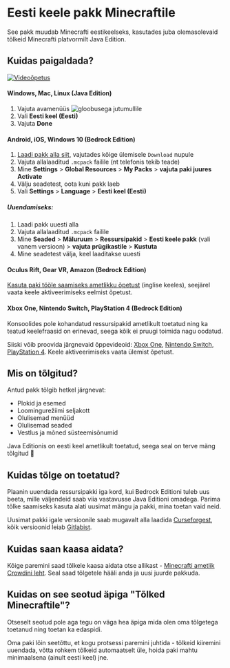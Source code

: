 # Eesti keele pakk Minecraftile
See pakk muudab Minecrafti eestikeelseks, kasutades juba olemasolevaid tõlkeid Minecrafti platvormilt Java Edition.

## Kuidas paigaldada?
[![Videoõpetus](https://img.youtube.com/vi/S5XjRKKHB3Q/0.jpg)](https://www.youtube.com/watch?v=S5XjRKKHB3Q "Videoõpetus")
#### Windows, Mac, Linux (Java Edition)
1. Vajuta avamenüüs ![gloobusega jutumullile](https://i.imgur.com/fzYkvEw.png)
2. Vali **Eesti keel (Eesti)**
3. Vajuta **Done**

#### Android, iOS, Windows 10 (Bedrock Edition)
1. [Laadi pakk alla siit](https://minecraft.curseforge.com/projects/estonian-language-pack/files), vajutades kõige ülemisele `Download` nupule
2. Vajuta allalaaditud `.mcpack` failile (nt telefonis tekib teade)
3. Mine **Settings** > **Global Resources** > **My Packs** > **vajuta paki juures Activate**
4. Välju seadetest, oota kuni pakk laeb
5. Vali **Settings** > **Language** > **Eesti keel (Eesti)**

##### Uuendamiseks:

1. Laadi pakk uuesti alla
2. Vajuta allalaaditud `.mcpack` failile
3. Mine **Seaded** > **Mäluruum** > **Ressursipakid** > **Eesti keele pakk** (vali vanem versioon) > **vajuta prügikastile** > **Kustuta**
4. Mine seadetest välja, keel laaditakse uuesti

#### Oculus Rift, Gear VR, Amazon (Bedrock Edition)

[Kasuta paki tööle saamiseks ametlikku õpetust](https://www.minecraft.net/en-us/addons/#js-select-addon-platform) (inglise keeles), seejärel vaata keele aktiveerimiseks eelmist õpetust.

#### Xbox One, Nintendo Switch, PlayStation 4 (Bedrock Edition)

Konsoolides pole kohandatud ressursipakid ametlikult toetatud ning ka teatud keelefraasid on erinevad, seega kõik ei pruugi toimida nagu oodatud. 

Siiski võib proovida järgnevaid õppevideoid: [Xbox One](https://www.youtube.com/watch?v=MFKO1HdwTlE&t=123), [Nintendo Switch](https://www.youtube.com/watch?v=qNwvtSXQH2A), [PlayStation 4](https://www.youtube.com/watch?v=Y08IUPJM1Tw). Keele aktiveerimiseks vaata ülemist õpetust.

## Mis on tõlgitud?

Antud pakk tõlgib hetkel järgnevat:

* Plokid ja esemed
* Loomingurežiimi seljakott
* Olulisemad menüüd
* Olulisemad seaded
* Vestlus ja mõned süsteemisõnumid

Java Editionis on eesti keel ametlikult toetatud, seega seal on terve mäng tõlgitud 🙂

## Kuidas tõlge on toetatud?

Plaanin uuendada ressursipakki iga kord, kui Bedrock Editioni tuleb uus beeta, mille väljendeid saab viia vastavusse Java Editioni omadega.
Parima tõlke saamiseks kasuta alati uusimat mängu ja pakki, mina toetan vaid neid.

Uusimat pakki igale versioonile saab mugavalt alla laadida [Curseforgest](https://minecraft.curseforge.com/projects/estonian-language-pack/files), kõik versioonid leiab [Gitlabist](https://gitlab.com/Madis0/mc-language-port/-/tags).



## Kuidas saan kaasa aidata?

Kõige paremini saad tõlkele kaasa aidata otse allikast - [Minecrafti ametlik Crowdini leht](https://crowdin.com/project/minecraft). 
Seal saad tõlgetele hääli anda ja uusi juurde pakkuda.

## Kuidas on see seotud äpiga "Tõlked Minecraftile"?

Otseselt seotud pole aga tegu on väga hea äpiga mida olen oma tõlgetega toetanud ning toetan ka edaspidi. 

Oma paki lõin seetõttu, et kogu protsessi paremini juhtida - tõlkeid kiiremini uuendada, võtta rohkem tõlkeid automaatselt üle, hoida paki mahtu minimaalsena (ainult eesti keel) jne.
